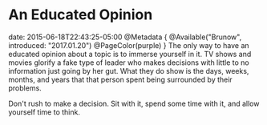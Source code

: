 # An Educated Opinion
date: 2015-06-18T22:43:25-05:00
@Metadata {
  @Available("Brunow", introduced: "2017.01.20")
  @PageColor(purple)
}
The only way to have an educated opinion about a topic is to immerse yourself in it. TV shows and movies glorify a fake type of leader who makes decisions with little to no information just going by her gut. What they do show is the days, weeks, months, and years that that person spent being surrounded by their problems.

Don't rush to make a decision. Sit with it, spend some time with it, and allow yourself time to think.
